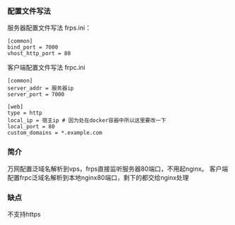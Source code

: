 ### 配置文件写法

服务器配置文件写法 frps.ini：
```shell
[common]
bind_port = 7000
vhost_http_port = 80
```

客户端配置文件写法 frpc.ini
```shell
[common]
server_addr = 服务器ip
server_port = 7000

[web]
type = http
local_ip = 宿主ip # 因为处在docker容器中所以这里要改一下
local_port = 80
custom_domains = *.example.com
```

### 简介
万网配置泛域名解析到vps，frps直接监听服务器80端口，不用起nginx。
客户端配置frpc泛域名解析到本地nginx80端口，剩下的都交给nginx处理

### 缺点
不支持https
